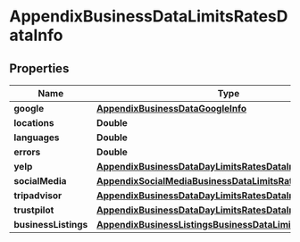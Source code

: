 

# AppendixBusinessDataLimitsRatesDataInfo


## Properties

| Name | Type | Description | Notes |
|------------ | ------------- | ------------- | -------------|
|**google** | [**AppendixBusinessDataGoogleInfo**](AppendixBusinessDataGoogleInfo.md) |  |  [optional] |
|**locations** | **Double** |  |  [optional] |
|**languages** | **Double** |  |  [optional] |
|**errors** | **Double** |  |  [optional] |
|**yelp** | [**AppendixBusinessDataDayLimitsRatesDataInfo**](AppendixBusinessDataDayLimitsRatesDataInfo.md) |  |  [optional] |
|**socialMedia** | [**AppendixSocialMediaBusinessDataLimitsRatesDataInfo**](AppendixSocialMediaBusinessDataLimitsRatesDataInfo.md) |  |  [optional] |
|**tripadvisor** | [**AppendixBusinessDataDayLimitsRatesDataInfo**](AppendixBusinessDataDayLimitsRatesDataInfo.md) |  |  [optional] |
|**trustpilot** | [**AppendixBusinessDataDayLimitsRatesDataInfo**](AppendixBusinessDataDayLimitsRatesDataInfo.md) |  |  [optional] |
|**businessListings** | [**AppendixBusinessListingsBusinessDataLimitsRatesDataInfo**](AppendixBusinessListingsBusinessDataLimitsRatesDataInfo.md) |  |  [optional] |



